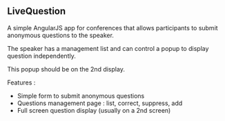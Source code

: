 LiveQuestion
------------

A simple AngularJS app for conferences that allows participants to submit anonymous questions to the speaker.

The speaker has a management list and can control a popup to display question independently. 

This popup should be on the 2nd display.


Features :

 - Simple form to submit anonymous questions
 - Questions management page : list, correct, suppress, add
 - Full screen question display (usually on a 2nd screen)


